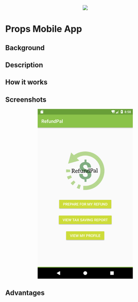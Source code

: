 <p align="center">
    <img src="screenshots/props_170.png"/>
</p>

Props Mobile App
====================


Background
-------------------

Description
-------------

How it works
----------------

Screenshots
--------------------

<p align="center">
    <img src="screenshots/home.png" width="300"/>
</p>

Advantages
-------------------------
